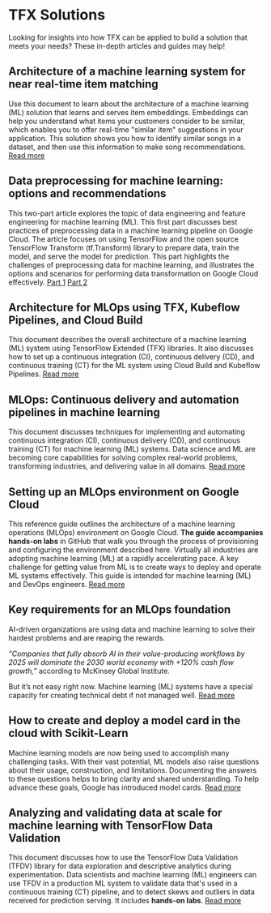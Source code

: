 # TFX Solutions

Looking for insights into how TFX can be applied to build a solution that meets
your needs? These in-depth articles and guides may help!

## Architecture of a machine learning system for near real-time item matching

Use this document to learn about the architecture of a machine learning (ML)
solution that learns and serves item embeddings. Embeddings can help you
understand what items your customers consider to be similar, which enables you
to offer real-time "similar item" suggestions in your application. This solution
shows you how to identify similar songs in a dataset, and then use this
information to make song recommendations.
<a href="https://cloud.google.com/solutions/real-time-item-matching" class="external" target="_blank">Read
more</a>

## Data preprocessing for machine learning: options and recommendations

This two-part article explores the topic of data engineering and feature
engineering for machine learning (ML). This first part discusses best practices
of preprocessing data in a machine learning pipeline on Google Cloud. The
article focuses on using TensorFlow and the open source TensorFlow Transform
(tf.Transform) library to prepare data, train the model, and serve the model for
prediction. This part highlights the challenges of preprocessing data for
machine learning, and illustrates the options and scenarios for performing data
transformation on Google Cloud effectively.
<a href="https://cloud.google.com/solutions/machine-learning/data-preprocessing-for-ml-with-tf-transform-pt1" class="external" target="_blank">Part
1</a>
<a href="https://cloud.google.com/solutions/machine-learning/data-preprocessing-for-ml-with-tf-transform-pt2" class="external" target="_blank">Part
2</a>

## Architecture for MLOps using TFX, Kubeflow Pipelines, and Cloud Build

This document describes the overall architecture of a machine learning (ML)
system using TensorFlow Extended (TFX) libraries. It also discusses how to set
up a continuous integration (CI), continuous delivery (CD), and continuous
training (CT) for the ML system using Cloud Build and Kubeflow Pipelines.
<a href="https://cloud.google.com/solutions/machine-learning/architecture-for-mlops-using-tfx-kubeflow-pipelines-and-cloud-build" class="external" target="_blank">Read
more</a>

## MLOps: Continuous delivery and automation pipelines in machine learning

This document discusses techniques for implementing and automating continuous
integration (CI), continuous delivery (CD), and continuous training (CT) for
machine learning (ML) systems. Data science and ML are becoming core
capabilities for solving complex real-world problems, transforming industries,
and delivering value in all domains.
<a href="https://cloud.google.com/solutions/machine-learning/mlops-continuous-delivery-and-automation-pipelines-in-machine-learning" class="external" target="_blank">Read
more</a>

## Setting up an MLOps environment on Google Cloud

This reference guide outlines the architecture of a machine learning operations
(MLOps) environment on Google Cloud. **The guide accompanies hands-on labs** in
GitHub that walk you through the process of provisioning and configuring the
environment described here. Virtually all industries are adopting machine
learning (ML) at a rapidly accelerating pace. A key challenge for getting value
from ML is to create ways to deploy and operate ML systems effectively. This
guide is intended for machine learning (ML) and DevOps engineers.
<a href="https://cloud.google.com/solutions/machine-learning/setting-up-an-mlops-environment" class="external" target="_blank">Read
more</a>

## Key requirements for an MLOps foundation

AI-driven organizations are using data and machine learning to solve their
hardest problems and are reaping the rewards.

_“Companies that fully absorb AI in their value-producing workflows by 2025 will
dominate the 2030 world economy with +120% cash flow growth,”_ according to
McKinsey Global Institute.

But it’s not easy right now. Machine learning (ML) systems have a special
capacity for creating technical debt if not managed well.
<a href="https://cloud.google.com/blog/products/ai-machine-learning/key-requirements-for-an-mlops-foundation" class="external" target="_blank">Read
more</a>

## How to create and deploy a model card in the cloud with Scikit-Learn

Machine learning models are now being used to accomplish many challenging tasks.
With their vast potential, ML models also raise questions about their usage,
construction, and limitations. Documenting the answers to these questions helps
to bring clarity and shared understanding. To help advance these goals, Google
has introduced model cards.
<a href="https://cloud.google.com/blog/products/ai-machine-learning/create-a-model-card-with-scikit-learn" class="external" target="_blank">Read
more</a>

## Analyzing and validating data at scale for machine learning with TensorFlow Data Validation

This document discusses how to use the TensorFlow Data Validation (TFDV) library
for data exploration and descriptive analytics during experimentation. Data
scientists and machine learning (ML) engineers can use TFDV in a production ML
system to validate data that's used in a continuous training (CT) pipeline, and
to detect skews and outliers in data received for prediction serving. It
includes **hands-on labs**.
<a href="https://cloud.google.com/solutions/machine-learning/analyzing-and-validating-data-at-scale-for-ml-using-tfx" class="external" target="_blank">Read
more</a>
